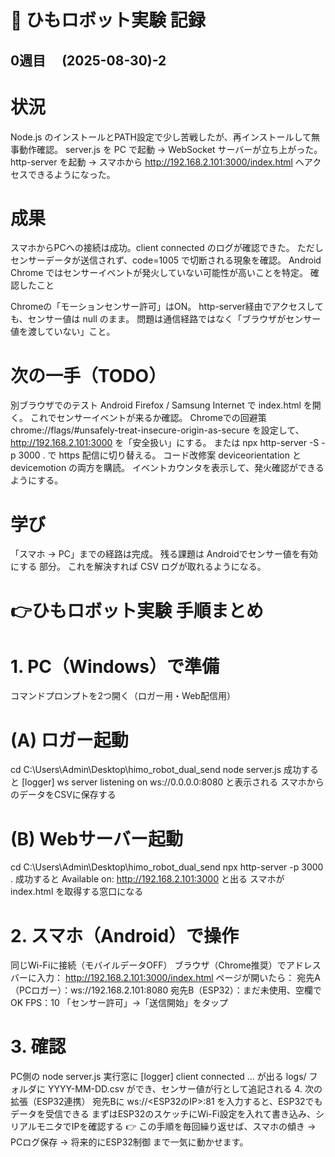 # 📝 ひもロボット実験 記録
## 0週目　 (2025-08-30)-2

# 状況
Node.js のインストールとPATH設定で少し苦戦したが、再インストールして無事動作確認。
server.js を PC で起動 → WebSocket サーバーが立ち上がった。
http-server を起動 → スマホから http://192.168.2.101:3000/index.html へアクセスできるようになった。

# 成果
スマホからPCへの接続は成功。client connected のログが確認できた。
ただしセンサーデータが送信されず、code=1005 で切断される現象を確認。
Android Chrome ではセンサーイベントが発火していない可能性が高いことを特定。
確認したこと

Chromeの「モーションセンサー許可」はON。
http-server経由でアクセスしても、センサー値は null のまま。
問題は通信経路ではなく「ブラウザがセンサー値を渡していない」こと。

# 次の一手（TODO）
別ブラウザでのテスト
Android Firefox / Samsung Internet で index.html を開く。
これでセンサーイベントが来るか確認。
Chromeでの回避策
chrome://flags/#unsafely-treat-insecure-origin-as-secure を設定して、
http://192.168.2.101:3000 を「安全扱い」にする。
または npx http-server -S -p 3000 . で https 配信に切り替える。
コード改修案
deviceorientation と devicemotion の両方を購読。
イベントカウンタを表示して、発火確認ができるようにする。

# 学び
「スマホ → PC」までの経路は完成。
残る課題は Androidでセンサー値を有効にする 部分。
これを解決すれば CSV ログが取れるようになる。

# 👉ひもロボット実験 手順まとめ
# 1. PC（Windows）で準備
コマンドプロンプトを2つ開く（ロガー用・Web配信用）

# (A) ロガー起動
cd C:\Users\Admin\Desktop\himo_robot_dual_send
node server.js
成功すると
[logger] ws server listening on ws://0.0.0.0:8080
と表示される
スマホからのデータをCSVに保存する

# (B) Webサーバー起動
cd C:\Users\Admin\Desktop\himo_robot_dual_send
npx http-server -p 3000 .
成功すると
Available on: http://192.168.2.101:3000
と出る
スマホが index.html を取得する窓口になる

# 2. スマホ（Android）で操作
同じWi-Fiに接続（モバイルデータOFF）
ブラウザ（Chrome推奨）でアドレスバーに入力：
http://192.168.2.101:3000/index.html
ページが開いたら：
宛先A（PCロガー）：ws://192.168.2.101:8080
宛先B（ESP32）：まだ未使用、空欄でOK
FPS：10
「センサー許可」→「送信開始」をタップ

# 3. 確認
PC側の node server.js 実行窓に [logger] client connected ... が出る
logs/ フォルダに YYYY-MM-DD.csv ができ、センサー値が行として追記される
4. 次の拡張（ESP32連携）
宛先Bに
ws://<ESP32のIP>:81
を入力すると、ESP32でもデータを受信できる
まずはESP32のスケッチにWi-Fi設定を入れて書き込み、シリアルモニタでIPを確認する
👉 この手順を毎回繰り返せば、スマホの傾き → PCログ保存 → 将来的にESP32制御 まで一気に動かせます。
